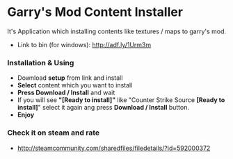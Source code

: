 # Garry's Mod Content Installer

It's Application which installing contents like textures / maps to garry's mod.
* Link to bin (for windows): http://adf.ly/1Urm3m

### Installation & Using
* Download **setup** from link and install
* **Select** content which you want to install
* **Press Download / Install** and wait
* If you will see **"[Ready to install]"** like "Counter Strike Source **[Ready to install]**" select it again ang press **Download / Install** button.
* **Enjoy**

### Check it on steam and rate
* http://steamcommunity.com/sharedfiles/filedetails/?id=592000372
